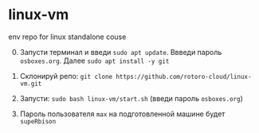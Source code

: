 # linux-vm
env repo for linux standalone couse

0. Запусти терминал и введи `sudo apt update`. Ввведи пароль `osboxes.org`. Далее `sudo apt install -y git`
   
1. Склонируй репо: `git clone https://github.com/rotoro-cloud/linux-vm.git`

2. Запусти: `sudo bash linux-vm/start.sh` (введи пароль `osboxes.org`)

3. Пароль пользователя `max` на подготовленной машине будет `supeRbison`
